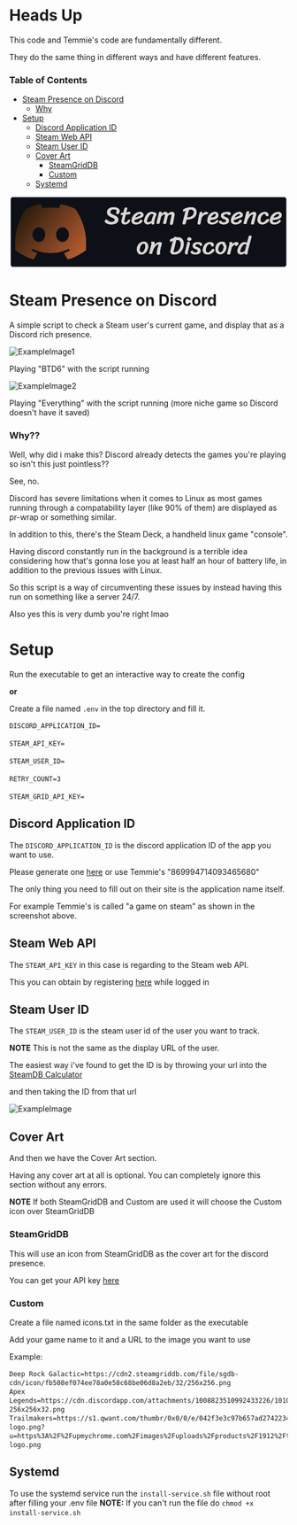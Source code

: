 # Heads Up
This code and Temmie's code are fundamentally different.

They do the same thing in different ways and have different features.


### Table of Contents
- [Steam Presence on Discord](#steam-presence-on-discord)
  - [Why](#why)
- [Setup](#setup)
  - [Discord Application ID](#discord-application-id)
  - [Steam Web API](#steam-web-api)
  - [Steam User ID](#steam-user-id)
  - [Cover Art](#cover-art)
    - [SteamGridDB](#steamgriddb)
    - [Custom](#custom)
  - [Systemd](#systemd)

<p align='center'>
  <img src="readmeimages/banner.png" alt="Steam Presence on Discord logo">
</p>

# Steam Presence on Discord

A simple script to check a Steam user's current game, and display that as a Discord rich presence.

![ExampleImage1](readmeimages/example1.png)

Playing "BTD6" with the script running 

![ExampleImage2](readmeimages/example2.png)

Playing "Everything" with the script running (more niche game so Discord doesn't have it saved)

### Why??
Well, why did i make this? Discord already detects the games you're playing so isn't this just pointless??

See, no.

Discord has severe limitations when it comes to Linux as most games running through a compatability layer (like 90% of them) are displayed as pr-wrap or something similar.

In addition to this, there's the Steam Deck, a handheld linux game "console".

Having discord constantly run in the background is a terrible idea considering how that's gonna lose you at least half an hour of battery life, in addition to the previous issues with Linux.

So this script is a way of circumventing these issues by instead having this run on something like a server 24/7.

Also yes this is very dumb you're right lmao


# Setup
Run the executable to get an interactive way to create the config

**or**

Create a file named `.env` in the top directory and fill it.
 
```
DISCORD_APPLICATION_ID=

STEAM_API_KEY=

STEAM_USER_ID=

RETRY_COUNT=3

STEAM_GRID_API_KEY=
```


## Discord Application ID
The `DISCORD_APPLICATION_ID` is the discord application ID of the app you want to use.

Please generate one [here](https://discordapp.com/developers/applications/) or use Temmie's "869994714093465680"

The only thing you need to fill out on their site is the application name itself.

For example Temmie's is called "a game on steam" as shown in the screenshot above.


## Steam Web API
The `STEAM_API_KEY` in this case is regarding to the Steam web API.

This you can obtain by registering [here](https://steamcommunity.com/dev/apikey) while logged in

## Steam User ID
The `STEAM_USER_ID` is the steam user id of the user you want to track.

**NOTE** This is not the same as the display URL of the user.

The easiest way i've found to get the ID is by throwing your url into the [SteamDB Calculator](https://steamdb.info/calculator/)

and then taking the ID from that url

![ExampleImage](readmeimages/steamDB.png)


## Cover Art
And then we have the Cover Art section.

Having any cover art at all is optional. You can completely ignore this section without any errors.

**NOTE** If both SteamGridDB and Custom are used it will choose the Custom icon over SteamGridDB

### SteamGridDB
This will use an icon from SteamGridDB as the cover art for the discord presence.

You can get your API key [here](https://www.steamgriddb.com/profile/preferences/api)

### Custom
Create a file named icons.txt in the same folder as the executable

Add your game name to it and a URL to the image you want to use

Example:
```
Deep Rock Galactic=https://cdn2.steamgriddb.com/file/sgdb-cdn/icon/fb508ef074ee78a0e58c68be06d8a2eb/32/256x256.png
Apex Legends=https://cdn.discordapp.com/attachments/1008823510992433226/1010193491483164784/21509-256x256x32.png
Trailmakers=https://s1.qwant.com/thumbr/0x0/0/e/042f3e3c97b657ad274223498150c95d35516190b32647708cdd37cd3de767/trailmakers-logo.png?u=https%3A%2F%2Fupmychrome.com%2Fimages%2Fuploads%2Fproducts%2F1912%2Ftrailmakers-logo.png
```


## Systemd
To use the systemd service run the `install-service.sh` file without root after filling your .env file
**NOTE:** If you can't run the file do `chmod +x install-service.sh`
